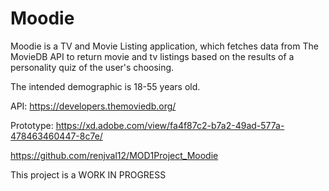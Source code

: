 # Moodie
Moodie is a TV and Movie Listing application, which fetches data from The MovieDB API to return movie and tv listings based on the results of a personality quiz of the user's choosing. 

The intended demographic is 18-55 years old. 

API: https://developers.themoviedb.org/

Prototype: https://xd.adobe.com/view/fa4f87c2-b7a2-49ad-577a-478463460447-8c7e/

https://github.com/renjval12/MOD1Project_Moodie

This project is a WORK IN PROGRESS
